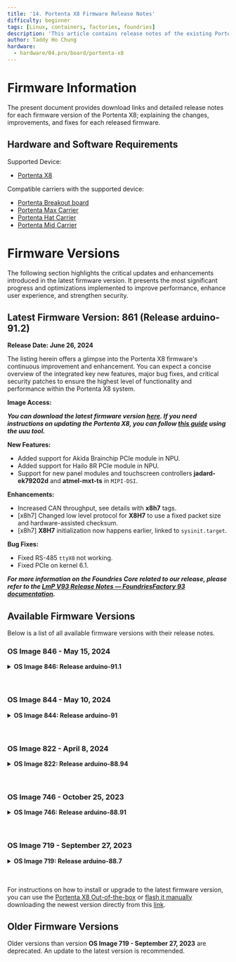 ```yaml
---
title: '14. Portenta X8 Firmware Release Notes'
difficulty: beginner
tags: [Linux, containers, factories, foundries]
description: 'This article contains release notes of the existing Portenta X8 firmwares.'
author: Taddy Ho Chung
hardware:
  - hardware/04.pro/board/portenta-x8
---
```


# Firmware Information

The present document provides download links and detailed release notes for each firmware version of the Portenta X8; explaining the changes, improvements, and fixes for each released firmware.

## Hardware and Software Requirements

Supported Device:

- [Portenta X8](https://store.arduino.cc/portenta-x8)

Compatible carriers with the supported device:

- [Portenta Breakout board](https://store.arduino.cc/portenta-breakout)
- [Portenta Max Carrier](http://store.arduino.cc/portenta-max-carrier)
- [Portenta Hat Carrier](https://store.arduino.cc/products/portenta-hat-carrier)
- [Portenta Mid Carrier](https://store.arduino.cc/products/portenta-mid-carrier)

# Firmware Versions

The following section highlights the critical updates and enhancements introduced in the latest firmware version. It presents the most significant progress and optimizations implemented to improve performance, enhance user experience, and strengthen security.

## Latest Firmware Version: __861 (Release arduino-91.2)__

**Release Date: June 26, 2024**

The listing herein offers a glimpse into the Portenta X8 firmware's continuous improvement and enhancement. You can expect a concise overview of the integrated key new features, major bug fixes, and critical security patches to ensure the highest level of functionality and performance within the Portenta X8 system.

**Image Access:**

***__You can download the latest firmware version [here](https://downloads.arduino.cc/portentax8image/image-latest.tar.gz).__ If you need instructions on updating the Portenta X8, you can follow [this guide](https://docs.arduino.cc/tutorials/portenta-x8/user-manual#update-using-uuu-tool) using the __uuu__ tool.***

**New Features:**
- Added support for Akida Brainchip PCIe module in NPU.
- Added support for Hailo 8R PCIe module in NPU.
- Support for new panel modules and touchscreen controllers **jadard-ek79202d** and **atmel-mxt-ts** in `MIPI-DSI`.

**Enhancements:**
- Increased CAN throughput, see details with **x8h7** tags.
- [x8h7] Changed low level protocol for **X8H7** to use a fixed packet size and hardware-assisted checksum.
- [x8h7] **X8H7** initialization now happens earlier, linked to `sysinit.target`.

**Bug Fixes:**
- Fixed RS-485 `ttyX0` not working.
- Fixed PCIe on kernel 6.1.

***For more information on the Foundries Core related to our release, please refer to the [__LmP V93 Release Notes — FoundriesFactory 93 documentation__](https://docs.foundries.io/latest/release-notes/release-notes.html).***

## Available Firmware Versions

Below is a list of all available firmware versions with their release notes.


### OS Image 846 - May 15, 2024

<details>
  <summary><strong>OS Image 846: Release arduino-91.1</strong></summary>

#### Image Access
  - Full image [download](https://downloads.arduino.cc/portentax8image/846.tar.gz)

#### Bug Fixes
  - Fixed PU on UART3 (shell) pads in U-Boot.

#### Additional Notes
  - Based on [LmP v91](https://foundries.io/products/releases/91/). It is based on the Yocto manifest. For docker-compose apps, check out [here](https://github.com/arduino/portenta-containers/tree/release).

</details>
<br></br>

### OS Image 844 - May 10, 2024

<details>
  <summary><strong>OS Image 844: Release arduino-91</strong></summary>

#### Image Access
  - Full image [download](https://downloads.arduino.cc/portentax8image/844.tar.gz)

#### New Features
  - Implemented a configurable *NCM* gadget from `/etc/default/usbgx` .
  - Created *udev* rules to map devices with Arduino standard names.

#### Enhancements
  - Updated Wi-Fi® chipset 1DX firmware.
  - Enabled GPU and VPUs through the `ov_som_gpu_vpus` overlay.
  - Allowed dynamic frequency scaling (*DVFS*) to scale system frequency down to 100 MHz per core.
  - Upgraded CAN and X8H7 in general with the latest source and firmware.

#### Bug Fixes
  - Fixed **EC200A-EU** *udev* rules and *systemd* services.

#### Security Updates
  - Forced password change at first login.

#### Additional Notes
  - *xterm* and *resize* are now performed by default in **`.bashrc`** for a better shell experience.
  - Based on [LmP v91](https://foundries.io/products/releases/91/). It is based on the Yocto manifest. For docker-compose apps, check out [here](https://github.com/arduino/portenta-containers/tree/release).

</details>
<br></br>

### OS Image 822 - April 8, 2024

<details>
  <summary><strong>OS Image 822: Release arduino-88.94</strong></summary>

#### Image Access
  - Full image [download](https://downloads.arduino.cc/portentax8image/822.tar.gz)

#### New Features
  - Added `libgpiod` to enhance functionality across both software images.
  - Introduced support for **EC200A-EU** in *ModemManager*, expanding compatibility.

#### Enhancements
  - Enhanced *ModemManager* scripts to manage USB modem power cycles more effectively using `gpiod`.
  - Implemented the `aklite-offline` run command post-update for streamlined offline operations.

#### Bug Fixes
  - Resolved an issue where the U-Boot environment in RAM was inadvertently modified even when `carrier_custom` was set to **1**.

#### Security Updates
  - Decided against integrating SE05x support in *lmp-base* to maintain security standards.

#### Additional Notes
  - Disabled the PCIe connector by default and removed the `sara-r4` overlay to simplify device tree configurations.
  - Downgraded CAN and (X8H7) in general to align with arduino-88.91 specifications (tag: 746-portenta-x8) due to regression issues stemming from new Linux driver/firmware updates.
  - Based on [LmP v88](https://foundries.io/products/releases/88/). It is based on the Yocto manifest. For docker-compose apps, check out [here](https://github.com/arduino/portenta-containers/tree/release).

</details>
<br></br>

### OS Image 746 - October 25, 2023

<details>
  <summary><strong>OS Image 746: Release arduino-88.91</strong></summary>

#### Image Access
  - Full image [download](https://downloads.arduino.cc/portentax8image/746.tar.gz)

#### New Features
  - Added the Portenta HAT Carrier support
  - Added experimental support for Ditto

#### Enhancements
  - Improved bridge implementation (X8H7)

#### Bug Fixes
  - _u-boot env_ accessible in devel images
  - Patches for CAN bus protocol

#### Security Updates
  - Security patches and updates to enhance protection.

#### Additional Notes
  - Based on [LmP v88](https://foundries.io/products/releases/88/). It is based on the Yocto manifest. For docker-compose apps, check out [here](https://github.com/arduino/portenta-containers/tree/release).

</details>
<br></br>

### OS Image 719 - September 27, 2023
<details>
  <summary><strong>OS Image 719: Release arduino-88.7</strong></summary>

#### Image Access
  - Full image [download](https://downloads.arduino.cc/portentax8image/719.tar.gz)

#### New Features
  - Added PWM fan support
  - Added Pika Spark support
  - Experimental support for RPi v3.0 (imx708) (V4L2, I2C)
  - Support Bayer bggr 10-bit in bsp, courtesy of NXP (Weiping Liu) (V4L2, GSTREAMER)

#### Enhancements
  - Improved RPi v1.3 (ov5647_mipi) and reaching 30fps (V4L2, I2C)
  - Improved RPi v2.1 (imx219) (V4L2, I2C)

#### Bug Fixes
  - Patches CAN bus TX issues

#### Additional Notes
  - Based on [LmP v88](https://foundries.io/products/releases/88/). This is based on the Yocto manifest. For docker-compose apps, check out [here](https://github.com/arduino/portenta-containers/tree/release).

</details>
<br></br>

For instructions on how to install or upgrade to the latest firmware version, you can use the [Portenta X8 Out-of-the-box](https://docs.arduino.cc/tutorials/portenta-x8/user-manual#out-of-the-box-experience) or [flash it manually](https://docs.arduino.cc/tutorials/portenta-x8/user-manual#update-using-uuu-tool) downloading the newest version directly from this [link](https://downloads.arduino.cc/portentax8image/image-latest.tar.gz).


## Older Firmware Versions

Older versions than version __OS Image 719 - September 27, 2023__ are deprecated. An update to the latest version is recommended.